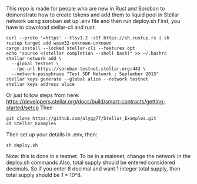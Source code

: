 This repo is made for people who are new in Rust and Soroban to demonstrate how to create tokens and add them to liquid pool in Stellar network using soroban
set up .env file and then run deploy.sh
First, you have to download stellar-cli and rust:
```
curl --proto '=https' --tlsv1.2 -sSf https://sh.rustup.rs | sh
rustup target add wasm32-unknown-unknown
cargo install --locked stellar-cli --features opt
echo "source <(stellar completion --shell bash)" >> ~/.bashrc
stellar network add \
  --global testnet \
  --rpc-url https://soroban-testnet.stellar.org:443 \
  --network-passphrase "Test SDF Network ; September 2015"
stellar keys generate --global alice --network testnet
stellar keys address alice
```
Or just follow steps from here: https://developers.stellar.org/docs/build/smart-contracts/getting-started/setup
Then 
```
git clone https://github.com/alygg77/Stellar_Examples.git
cd Stellar_Examples
```
Then set up your details in .env, then:
```
sh deploy.sh
```
Note: this is done in a testnet. To be in a mainnet, change the network in the deploy.sh commands
Also, total supply should be entered considered decimals. So if you enter 8 decimal and want 1 integer total supply, then total supply should be 1 * 10^8.
